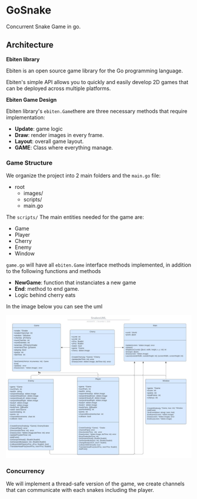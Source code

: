 # GoSnake

Concurrent Snake Game in go.

## Architecture
**Ebiten library**

Ebiten is an open source game library for the Go programming language.

Ebiten's simple API allows you to quickly and easily develop 2D games that can be deployed across multiple platforms.

**Ebiten Game Design**

Ebiten library's `ebiten.Game`there are three necessary methods that require implementation:
* **Update**:  game logic
* **Draw**: render images in every frame. 
* **Layout**: overall game layout.
* **GAME**: Class where everything manage.


### Game Structure
We organize the project into 2 main folders and the `main.go` file: 

* root 
    * images/
    * scripts/
    * main.go


The `scripts/` The main entities needed for the game are:
* Game 
* Player
* Cherry 
* Enemy 
* Window

`game.go` will have all `ebiten.Game` interface methods implemented, in addition to the following functions and methods 
* **NewGame**: function that instanciates a new game
* **End**: method to end game.
* Logic behind cherry eats


In the image below you can see the uml

![uml](UMLsnakes.jpg)


### Concurrency

We will implement a thread-safe version of the game, we create channels that can communicate with each snakes including the player.
